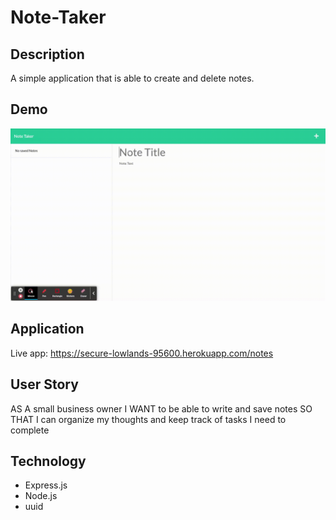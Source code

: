 # Note-Taker 

## Description 
A simple application that is able to create and delete notes. 

## Demo 
![Note Taker](public/assets/images/note-taker.gif)

## Application 

Live app: https://secure-lowlands-95600.herokuapp.com/notes

## User Story
AS A small business owner
I WANT to be able to write and save notes
SO THAT I can organize my thoughts and keep track of tasks I need to complete

## Technology 
* Express.js 
* Node.js
* uuid 

